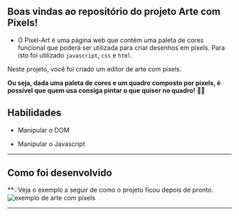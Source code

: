 ## Boas vindas ao repositório do projeto Arte com Pixels!

- O Pixel-Art é uma página web que contém uma paleta de cores funcional que poderá ser utilizada para criar desenhos em pixels. Para isto foi utilizado `javascript`, `css` e `html`.

Neste projeto, você foi criado um editor de arte com pixels.

**Ou seja, dada uma paleta de cores e um quadro composto por pixels, é possível que quem usa consiga pintar o que quiser no quadro!** 👩‍🎨
  

## Habilidades

- Manipular o DOM

- Manipular o Javascript

---


## Como foi desenvolvido

**💡Veja o exemplo a seguir de como o projeto ficou depois de pronto.
![exemplo de arte com pixels](./pixel-art.gif)


---
